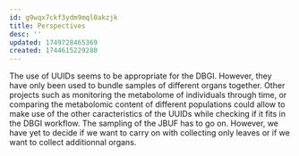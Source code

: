 ```yaml
---
id: g9wqx7ckf3ydm9mql0akzjk
title: Perspectives
desc: ''
updated: 1749728465369
created: 1744615229280
---
```

The use of UUIDs seems to be appropriate for the DBGI. However, they have only been used to bundle samples of different organs together. Other projects such as monitoring the metabolome of individuals through time, or comparing the metabolomic content of different populations could allow to make use of the other caracteristics of the UUIDs while checking if it fits in the DBGI workflow.
The sampling of the JBUF has to go on. However, we have yet to decide if we want to carry on with collecting only leaves or if we want to collect additionnal organs.